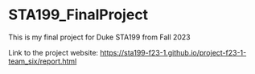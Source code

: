 # STA199_FinalProject
This is my final project for Duke STA199 from Fall 2023

Link to the project website: https://sta199-f23-1.github.io/project-f23-1-team_six/report.html
